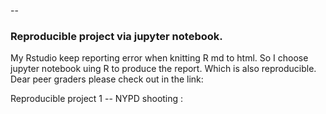 --
### Reproducible project via jupyter notebook.
My Rstudio keep reporting error when knitting R md to html. So I choose jupyter notebook uing R 
to produce the report. Which is also reproducible. Dear peer graders please check out in the link: 

Reproducible project 1 -- NYPD shooting : 

